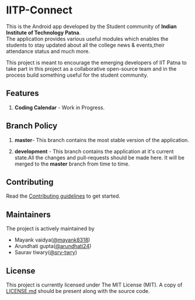 # IITP-Connect

This is the Android app developed by the Student community of **Indian Institute of Technology Patna**.  
The application provides various useful modules which enables the students to stay updated about all the college news & events,their attendance status and much more.

This project is meant to encourage the emerging developers of IIT Patna to take part in this project as a collaborative open-source team and in the process build something useful for the student community.

## Features
1. **Coding Calendar** - Work in Progress.

## Branch Policy
1. **master**- This branch contains the most stable version of the application.  
  
1. **development** - This branch contains the application at it's current state.All the changes and pull-requests should be made here. It will be merged to the **master** branch from time to time.

## Contributing
Read the [Contributing guidelines](CONTRIBUTING.md) to get started.

## Maintainers
The project is actively maintained by

+ Mayank vaidya([@mayank8318](https://github.com/mayank8318))
+ Arundhati gupta([@arundhati24](https://github.com/arundhati24))
+ Saurav tiwary([@srv-twry](https://github.com/srv-twry))

## License

This project is currently licensed under The MIT License (MIT). A copy of [LICENSE.md](LICENSE.md) should be present along with the source code.